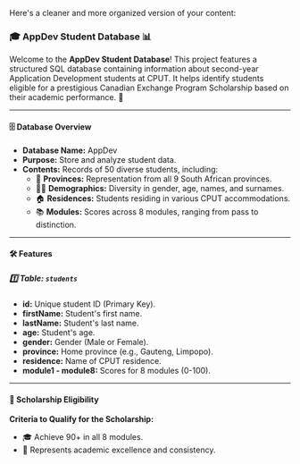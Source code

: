 Here's a cleaner and more organized version of your content:

### 🎓 AppDev Student Database 📊

Welcome to the **AppDev Student Database**! This project features a structured SQL database containing information about second-year Application Development students at CPUT. It helps identify students eligible for a prestigious Canadian Exchange Program Scholarship based on their academic performance. 🏅

---

#### 🗄️ Database Overview

- **Database Name:** AppDev  
- **Purpose:** Store and analyze student data.  
- **Contents:** Records of 50 diverse students, including:
  - 📍 **Provinces:** Representation from all 9 South African provinces.
  - 🧑‍🎓 **Demographics:** Diversity in gender, age, names, and surnames.
  - 🏠 **Residences:** Students residing in various CPUT accommodations.
  - 📚 **Modules:** Scores across 8 modules, ranging from pass to distinction.

---

#### 🛠️ Features

##### 1️⃣ Table: `students`
- **id:** Unique student ID (Primary Key).
- **firstName:** Student's first name.
- **lastName:** Student's last name.
- **age:** Student's age.
- **gender:** Gender (Male or Female).
- **province:** Home province (e.g., Gauteng, Limpopo).
- **residence:** Name of CPUT residence.
- **module1 - module8:** Scores for 8 modules (0-100).

---

#### 🎯 Scholarship Eligibility

**Criteria to Qualify for the Scholarship:**
- 🎓 Achieve 90+ in all 8 modules.
- 🏅 Represents academic excellence and consistency. 
